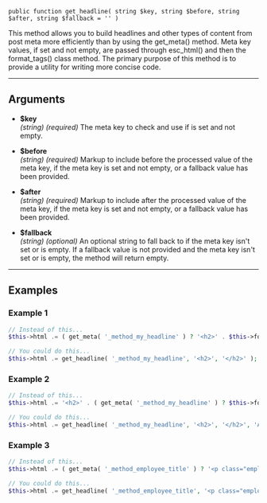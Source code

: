 `public function get_headline( string $key, string $before, string $after, string $fallback = '' )`

This method allows you to build headlines and other types of content from post meta more efficiently than by using the get_meta() method. Meta key values, if set and not empty, are passed through esc_html() and then the format_tags() class method. The primary purpose of this method is to provide a utility for writing more concise code.

***

## Arguments

- **$key**  
_(string)_ _(required)_ The meta key to check and use if is set and not empty.  
  
- **$before**  
_(string)_ _(required)_ Markup to include before the processed value of the meta key, if the meta key is set and not empty, or a fallback value has been provided.  
  
- **$after**  
_(string)_ _(required)_ Markup to include after the processed value of the meta key, if the meta key is set and not empty, or a fallback value has been provided.  
  
- **$fallback**  
_(string)_ _(optional)_ An optional string to fall back to if the meta key isn't set or is empty. If a fallback value is not provided and the meta key isn't set or is empty, the method will return empty.  
  
***

## Examples

### Example 1

```php
// Instead of this...
$this->html .= ( get_meta( '_method_my_headline' ) ? '<h2>' . $this->format_tags( esc_html( $this->get_meta( '_method_my_headline' ) ) ) . '</h2>' : '' );

// You could do this...
$this->html .= get_headline( '_method_my_headline', '<h2>', '</h2>' );
```

### Example 2

```php
// Instead of this...
$this->html .= '<h2>' . ( get_meta( '_method_my_headline' ) ? $this->format_tags( esc_html( $this->get_meta( '_method_my_headline' ) ) ) : 'Awesome Content' ) . '</h2>';

// You could do this...
$this->html .= get_headline( '_method_my_headline', '<h2>', '</h2>', 'Awesome Content' );
```

### Example 3

```php
// Instead of this...
$this->html .= ( get_meta( '_method_employee_title' ) ? '<p class="employee-meta mb-0">Job Title: ' . $this->format_tags( esc_html( $this->get_meta( '_method_employee_title' ) ) ) . '</p>' : '' );

// You could do this...
$this->html .= get_headline( '_method_employee_title', '<p class="employee-meta mb-0">Job Title: ', '</p>' );
```